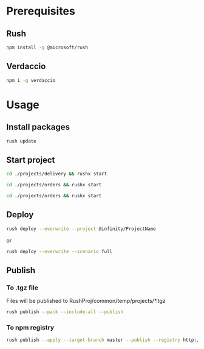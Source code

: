 # Prerequisites
## Rush
```sh
npm install -g @microsoft/rush
```

## Verdaccio
```sh
npm i -g verdaccio
```

# Usage
## Install packages
```sh
rush update
```

## Start project
```sh
cd ./projects/delivery && rushx start
```
```sh
cd ./projects/orders && rushx start
```
```sh
cd ./projects/orders && rushx start
```

## Deploy
```sh
rush deploy --overwrite --project @infinity/ProjectName
```
or
```sh
rush deploy --overwrite --scenario full
```

## Publish
### To .tgz file
Files will be published to RushProj/common/temp/projects/*.tgz
```sh
rush publish --pack --include-all --publish
```
### To npm registry
```sh
rush publish --apply --target-branch master --publish --registry http://localhost:4873 --npm-auth-token ${RUSHPROJ_NPM_TOKEN}
```
